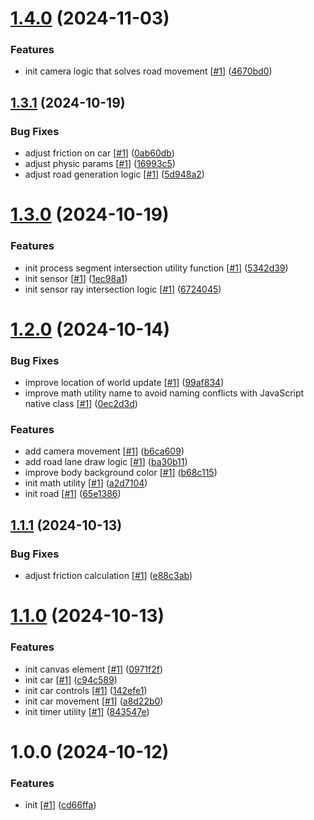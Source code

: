 # [1.4.0](https://github.com/d3p1/self-driving-car/compare/v1.3.1...v1.4.0) (2024-11-03)


### Features

* init camera logic that solves road movement [[#1](https://github.com/d3p1/self-driving-car/issues/1)] ([4670bd0](https://github.com/d3p1/self-driving-car/commit/4670bd05dce1014fc622fe7a55dc05da51e396cf))

## [1.3.1](https://github.com/d3p1/self-driving-car/compare/v1.3.0...v1.3.1) (2024-10-19)


### Bug Fixes

* adjust friction on car [[#1](https://github.com/d3p1/self-driving-car/issues/1)] ([0ab60db](https://github.com/d3p1/self-driving-car/commit/0ab60db0dd0bc7fba417d21bbb52474d47e3ede8))
* adjust physic params [[#1](https://github.com/d3p1/self-driving-car/issues/1)] ([16993c5](https://github.com/d3p1/self-driving-car/commit/16993c550e464bbf04acf0d6ea1f9f51ed9e4add))
* adjust road generation logic [[#1](https://github.com/d3p1/self-driving-car/issues/1)] ([5d948a2](https://github.com/d3p1/self-driving-car/commit/5d948a27693cd48c85072db5746142818b00c335))

# [1.3.0](https://github.com/d3p1/self-driving-car/compare/v1.2.0...v1.3.0) (2024-10-19)


### Features

* init process segment intersection utility function [[#1](https://github.com/d3p1/self-driving-car/issues/1)] ([5342d39](https://github.com/d3p1/self-driving-car/commit/5342d3968a5a0bb0f95d4ac9d05ec5d5ef36192f))
* init sensor [[#1](https://github.com/d3p1/self-driving-car/issues/1)] ([1ec98a1](https://github.com/d3p1/self-driving-car/commit/1ec98a152d47138e68ee290a78cbcb1570d1abaf))
* init sensor ray intersection logic [[#1](https://github.com/d3p1/self-driving-car/issues/1)] ([6724045](https://github.com/d3p1/self-driving-car/commit/67240459a715ea61e2996c53737ee94b9a2b15fb))

# [1.2.0](https://github.com/d3p1/self-driving-car/compare/v1.1.1...v1.2.0) (2024-10-14)


### Bug Fixes

* improve location of world update [[#1](https://github.com/d3p1/self-driving-car/issues/1)] ([99af834](https://github.com/d3p1/self-driving-car/commit/99af83485d158eec868a99ab1410f0cb03e2827a))
* improve math utility name to avoid naming conflicts with JavaScript native class [[#1](https://github.com/d3p1/self-driving-car/issues/1)] ([0ec2d3d](https://github.com/d3p1/self-driving-car/commit/0ec2d3d28b6f2e997424248003b1c16e4f4f790e))


### Features

* add camera movement [[#1](https://github.com/d3p1/self-driving-car/issues/1)] ([b6ca609](https://github.com/d3p1/self-driving-car/commit/b6ca60916b2814f79aacc1c94eefa5a1bc086302))
* add road lane draw logic [[#1](https://github.com/d3p1/self-driving-car/issues/1)] ([ba30b11](https://github.com/d3p1/self-driving-car/commit/ba30b117f12aaa5443daf26d1b074bca87684343))
* improve body background color [[#1](https://github.com/d3p1/self-driving-car/issues/1)] ([b68c115](https://github.com/d3p1/self-driving-car/commit/b68c11506bf7b2f7f026fe008d5047b7cb9c09a7))
* init math utility [[#1](https://github.com/d3p1/self-driving-car/issues/1)] ([a2d7104](https://github.com/d3p1/self-driving-car/commit/a2d7104f6e3c2d24fc1ba902204263a50956911c))
* init road [[#1](https://github.com/d3p1/self-driving-car/issues/1)] ([65e1386](https://github.com/d3p1/self-driving-car/commit/65e1386b2c6161151e143bdad6673e4ac6ba95b5))

## [1.1.1](https://github.com/d3p1/self-driving-car/compare/v1.1.0...v1.1.1) (2024-10-13)


### Bug Fixes

* adjust friction calculation [[#1](https://github.com/d3p1/self-driving-car/issues/1)] ([e88c3ab](https://github.com/d3p1/self-driving-car/commit/e88c3ab2c146214a0173804ea206f807ff43be53))

# [1.1.0](https://github.com/d3p1/self-driving-car/compare/v1.0.0...v1.1.0) (2024-10-13)


### Features

* init canvas element [[#1](https://github.com/d3p1/self-driving-car/issues/1)] ([0971f2f](https://github.com/d3p1/self-driving-car/commit/0971f2f17df75a411b069b42c46afa8b98cd4c9d))
* init car [[#1](https://github.com/d3p1/self-driving-car/issues/1)] ([c94c589](https://github.com/d3p1/self-driving-car/commit/c94c589c6dce8d01fb5ed9f3fd26878c736bf8ed))
* init car controls [[#1](https://github.com/d3p1/self-driving-car/issues/1)] ([142efe1](https://github.com/d3p1/self-driving-car/commit/142efe1e47a516b2ccd8f21710f78a7e903944eb))
* init car movement [[#1](https://github.com/d3p1/self-driving-car/issues/1)] ([a8d22b0](https://github.com/d3p1/self-driving-car/commit/a8d22b0d415f5685923665213d1170f8e232ce92))
* init timer utility [[#1](https://github.com/d3p1/self-driving-car/issues/1)] ([843547e](https://github.com/d3p1/self-driving-car/commit/843547ec6a934ff779324b0aba4dde8c7b2799b4))

# 1.0.0 (2024-10-12)


### Features

* init [[#1](https://github.com/d3p1/self-driving-car/issues/1)] ([cd66ffa](https://github.com/d3p1/self-driving-car/commit/cd66ffaad6d451d2634a34b4ef023660f9313381))
